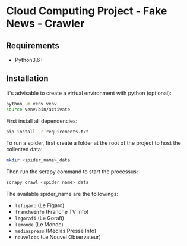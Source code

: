 # Cloud Computing Project - Fake News - Crawler

## Requirements

- Python3.6+

## Installation

It's advisable to create a virtual environment with python (optional):

```sh
python -m venv venv
source venv/bin/activate
```

First install all dependencies:

```sh
pip install -r requirements.txt
```


To run a spider, first create a folder at the root of the project to host the collected data:
```sh
mkdir <spider_name>_data
```

Then run the scrapy command to start the processus:
```sh
scrapy crawl <spider_name>_data
```

The available spider_name are the followings:
- `lefigaro` (Le Figaro)
- `francheinfo` (Franche TV Info)
- `legorafi` (Le Gorafi)
- `lemonde` (Le Monde)
- `mediaspress` (Medias Presse Info)
- `nouvelobs` (Le Nouvel Observateur)



